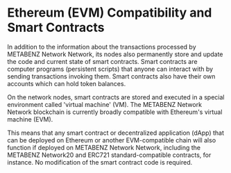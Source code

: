 # Ethereum (EVM) Compatibility and Smart Contracts

In addition to the information about the transactions processed by METABENZ Network Network, its nodes also permanently store and update the code and current state of smart contracts. Smart contracts are computer programs (persistent scripts) that anyone can interact with by sending transactions invoking them. Smart contracts also have their own accounts which can hold token balances.

On the network nodes, smart contracts are stored and executed in a special environment called 'virtual machine' (VM). The METABENZ Network Network blockchain is currently broadly compatible with Ethereum's virtual machine (EVM).

This means that any smart contract or decentralized application (dApp) that can be deployed on Ethereum or another EVM-compatible chain will also function if deployed on METABENZ Network Network, including the METABENZ Network20 and ERC721 standard-compatible contracts, for instance. No modification of the smart contract code is required.
